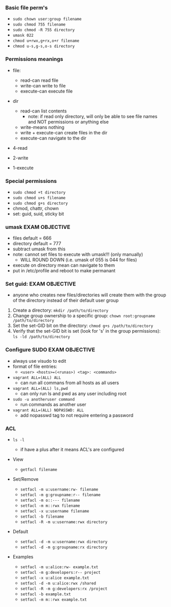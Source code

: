 ### Basic file perm's
* `sudo chown user:group filename`
* `sudo chmod 755 filename`
* `sudo chmod -R 755 directory`
* `umask 022`
* `chmod u+rwx,g+rx,o+r filename`
* `chmod u-s,g-s,o-s directory`


### Permissions meanings
* file:
    * read-can read file
    * write-can write to file
    * execute-can execute file
* dir
    * read-can list contents
        * note: if read only directory, will only be able to see file names and NOT permissions or anything else
    * write-means nothing
    * write + execute-can create files in the dir
    * execute-can navigate to the dir

* 4-read
* 2-write
* 1-execute

### Special permissions
* `sudo chmod +t directory`
* `sudo chmod u+s filename`
* `sudo chmod g+s directory`
* chmod, chattr, chown
* set: guid, suid, sticky bit



### umask EXAM OBJECTIVE
* files default = 666
* directory default = 777
* subtract umask from this
* note: cannot set files to execute with umask!!! (only manually)
    * WILL ROUND DOWN (i.e. umask of 055 is 044 for files)
* execute on directory mean can navigate to them
* put in /etc/profile and reboot to make permanant

### Set guid: EXAM OBJECTIVE
* anyone who creates new files/directories will create them with the group of the directory instead of their default user group
1. Create a directory: `mkdir /path/to/directory`
2. Change group ownership to a specific group: `chown root:groupname /path/to/directory`
3. Set the set-GID bit on the directory: `chmod g+s /path/to/directory`
4. Verify that the set-GID bit is set (look for 's' in the group permissions): `ls -ld /path/to/directory`


### Configure SUDO EXAM OBJECTIVE
* always use visudo to edit
* format of file entries:
    * `<user> <hosts>=(<runas>) <tag>: <commands>`
* `vagrant ALL=(ALL) ALL`
    * can run all commans from all hosts as all users
* `vagrant ALL=(ALL) ls,pwd`
    * can only run ls and pwd as any user including root
* `sudo -u anotheruser command`
    * run commands as another user
* `vagrant ALL=(ALL) NOPASSWD: ALL`
    * add nopasswd tag to not require entering a password


### ACL
* `ls -l`
    * if have a plus after it means ACL's are configured
    
* View
    * `getfacl filename`
* Set/Remove
    * `setfacl -m u:username:rw- filename`
    * `setfacl -m g:groupname:r-- filename`
    * `setfacl -m o::--- filename`
    * `setfacl -m m::rwx filename`
    * `setfacl -x u:username filename`
    * `setfacl -b filename`
    * `setfacl -R -m u:username:rwx directory`
* Default
    * `setfacl -d -m u:username:rwx directory`
    * `setfacl -d -m g:groupname:rx directory`
* Examples
    * `setfacl -m u:alice:rw- example.txt`
    * `setfacl -m g:developers:r-- project`
    * `setfacl -x u:alice example.txt`
    * `setfacl -d -m u:alice:rwx /shared`
    * `setfacl -R -m g:developers:rx /project`
    * `setfacl -b example.txt`
    * `setfacl -m m::rwx example.txt`



